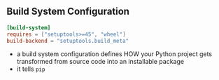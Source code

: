 ## Build System Configuration
```toml
[build-system] 
requires = ["setuptools>=45", "wheel"] 
build-backend = "setuptools.build_meta"
```

- a build system configuration defines HOW your Python project gets transformed from source code into an installable package
- it tells `pip` 